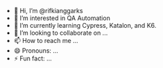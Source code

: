 - 👋 Hi, I’m @rifkianggarks
- 👀 I’m interested in QA Automation
- 🌱 I’m currently learning Cypress, Katalon, and K6.
- 💞️ I’m looking to collaborate on ...
- 📫 How to reach me ...
- 😄 Pronouns: ...
- ⚡ Fun fact: ...

<!---
rifkianggarks/rifkianggarks is a ✨ special ✨ repository because its `README.md` (this file) appears on your GitHub profile.
You can click the Preview link to take a look at your changes.
--->
